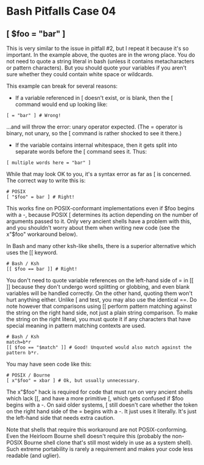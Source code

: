 # Bash Pitfalls Case 04
## [ $foo = "bar" ]

This is very similar to the issue in pitfall #2, but I repeat it because it's so important. In the example above, the quotes are in the wrong place. You do not need to quote a string literal in bash (unless it contains metacharacters or pattern characters). But you should quote your variables if you aren't sure whether they could contain white space or wildcards.

This example can break for several reasons:

- If a variable referenced in [ doesn't exist, or is blank, then the [ command would end up looking like:

```shell
[ = "bar" ] # Wrong!
```

...and will throw the error: unary operator expected. (The = operator is binary, not unary, so the [ command is rather shocked to see it there.)

- If the variable contains internal whitespace, then it gets split into separate words before the [ command sees it. Thus:

```shell
[ multiple words here = "bar" ]
```

While that may look OK to you, it's a syntax error as far as [ is concerned. The correct way to write this is:

```shell
# POSIX
[ "$foo" = bar ] # Right!
```

This works fine on POSIX-conformant implementations even if $foo begins with a -, because POSIX [ determines its action depending on the number of arguments passed to it. Only very ancient shells have a problem with this, and you shouldn't worry about them when writing new code (see the x"$foo" workaround below).

In Bash and many other ksh-like shells, there is a superior alternative which uses the [[ keyword.

```shell
# Bash / Ksh
[[ $foo == bar ]] # Right!
```

You don't need to quote variable references on the left-hand side of = in [[ ]] because they don't undergo word splitting or globbing, and even blank variables will be handled correctly. On the other hand, quoting them won't hurt anything either. Unlike [ and test, you may also use the identical ==. Do note however that comparisons using [[ perform pattern matching against the string on the right hand side, not just a plain string comparison. To make the string on the right literal, you must quote it if any characters that have special meaning in pattern matching contexts are used.

```shell
# Bash / Ksh
match=b*r
[[ $foo == "$match" ]] # Good! Unquoted would also match against the pattern b*r.
```

You may have seen code like this:

```shell
# POSIX / Bourne
[ x"$foo" = xbar ] # Ok, but usually unnecessary.
```

The x"$foo" hack is required for code that must run on very ancient shells which lack [[, and have a more primitive [, which gets confused if $foo begins with a -. On said older systems, [ still doesn't care whether the token on the right hand side of the = begins with a -. It just uses it literally. It's just the left-hand side that needs extra caution.

Note that shells that require this workaround are not POSIX-conforming. Even the Heirloom Bourne shell doesn't require this (probably the non-POSIX Bourne shell clone that's still most widely in use as a system shell). Such extreme portability is rarely a requirement and makes your code less readable (and uglier).